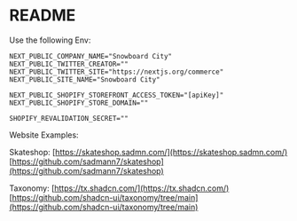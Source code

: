 # README

Use the following Env:

```env
NEXT_PUBLIC_COMPANY_NAME="Snowboard City"
NEXT_PUBLIC_TWITTER_CREATOR=""
NEXT_PUBLIC_TWITTER_SITE="https://nextjs.org/commerce"
NEXT_PUBLIC_SITE_NAME="Snowboard City"

NEXT_PUBLIC_SHOPIFY_STOREFRONT_ACCESS_TOKEN="[apiKey]"
NEXT_PUBLIC_SHOPIFY_STORE_DOMAIN=""

SHOPIFY_REVALIDATION_SECRET=""
```

Website Examples:

Skateshop:
[https://skateshop.sadmn.com/](https://skateshop.sadmn.com/)
[https://github.com/sadmann7/skateshop](https://github.com/sadmann7/skateshop)

Taxonomy:
[https://tx.shadcn.com/](https://tx.shadcn.com/)
[https://github.com/shadcn-ui/taxonomy/tree/main](https://github.com/shadcn-ui/taxonomy/tree/main)
